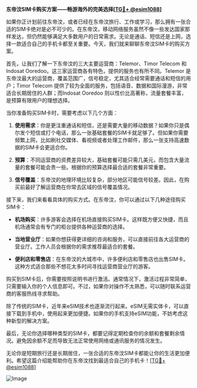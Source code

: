 **东帝汶SIM卡购买方案——畅游海外的完美选择[[TG💪+ @esim1088](https://t.me/s/esim1088)]**

如果你正计划前往东帝汶，或者已经在东帝汶旅行、工作或学习，那么拥有一张合适的SIM卡绝对是必不可少的。在东帝汶，移动网络服务虽然不像一些发达国家那样发达，但仍然能够满足大多数用户的日常需求。无论是通话、短信还是上网，选择一款适合自己的手机卡都至关重要。今天，我们就来聊聊东帝汶SIM卡的购买方案。

首先，让我们了解一下东帝汶的三大主要运营商：Telemor、Timor Telecom 和 Indosat Ooredoo。这三家运营商各有特色，提供的服务也有所不同。Telemor 是东帝汶最大的运营商，覆盖范围广，信号稳定，尤其适合经常需要通话和短信的用户；Timor Telecom 提供了较为全面的服务，包括语音、数据和国际漫游，非常适合长期居住的人群；而Indosat Ooredoo 则以性价比高著称，流量套餐丰富，是预算有限用户的理想选择。

当你准备购买SIM卡时，需要考虑以下几个方面：

1. **使用需求**：你是更注重通话和短信，还是需要大量的移动数据？如果你只是偶尔发个短信或打个电话，那么一张基础套餐的SIM卡就足够了。但如果你需要频繁上网，比如刷社交媒体、看视频或者处理工作邮件，那么一张支持高速数据的SIM卡会更适合你。

2. **预算**：不同运营商的资费差异较大，基础套餐可能只需几美元，而包含大量流量的套餐可能会贵一些。根据你的预算选择最合适的套餐非常重要。

3. **信号覆盖**：东帝汶的地理环境比较复杂，部分地区可能信号较差。因此，在购买前最好了解运营商在你常去区域的信号覆盖情况。

接下来，我们来看看具体的购买方式。在东帝汶，你可以通过以下几种途径购买SIM卡：

- **机场购买**：许多游客会选择在机场直接购买SIM卡。这样既方便又快捷，而且机场通常会有专门的柜台提供各种运营商的选择。
  
- **当地营业厅**：如果你想获得更详细的咨询和服务，可以直接前往各大运营商的营业厅。工作人员会根据你的需求推荐最适合的套餐。

- **便利店和零售店**：在东帝汶的大城市中，许多便利店和零售店也出售SIM卡。这种方式适合那些不想花太多时间寻找运营商营业厅的游客。

购买到SIM卡后，你需要按照说明书进行激活。通常情况下，激活过程非常简单，只需要输入你的个人信息即可。不过，如果你对操作不太熟悉，可以随时联系运营商的客服热线寻求帮助。

除了传统的SIM卡，近年来eSIM技术也逐渐流行起来。eSIM无需实体卡，可以直接下载到手机中，使用起来更加便捷。如果你的手机支持eSIM功能，不妨考虑这种新型的解决方案。

最后，无论你选择哪种类型的SIM卡，都要记得定期检查你的余额和套餐剩余情况。避免因余额不足而导致无法正常使用网络或通讯服务的情况发生。

无论你是短期旅行还是长期居住，一张合适的东帝汶SIM卡都能让你的生活更加便利。希望这篇介绍能帮助你在东帝汶找到最适合自己的手机卡！[[TG💪+ @esim1088](https://t.me/s/esim1088)] 

![Image](https://i.postimg.cc/4NQfJmqS/Snipaste-2025-05-13-00-14-12.png)